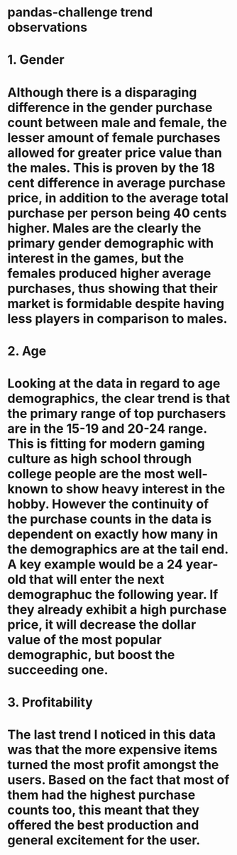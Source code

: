 # pandas-challenge trend observations



# 1. Gender

# Although there is a disparaging difference in the gender purchase count between male and female, the lesser amount of female purchases allowed for greater price value than the males. This is proven by the 18 cent difference in average purchase price, in addition to the average total purchase per person being 40 cents higher. Males are the clearly the primary gender demographic with interest in the games, but the females produced higher average purchases, thus showing that their market is formidable despite having less players in comparison to males.



# 2. Age

# Looking at the data in regard to age demographics, the clear trend is that the primary range of top purchasers are in the 15-19 and 20-24 range. This is fitting for modern gaming culture as high school through college people are the most well-known to show heavy interest in the hobby. However the continuity of the purchase counts in the data is dependent on exactly how many in the demographics are at the tail end. A key example would be a 24 year-old that will enter the next demographuc the following year. If they already exhibit a high purchase price, it will decrease the dollar value of the most popular demographic, but boost the succeeding one. 





# 3. Profitability

# The last trend I noticed in this data was that the more expensive items turned the most profit amongst the users. Based on the fact that most of them had the highest purchase counts too, this meant that they offered the best production and general excitement for the user. 
# 
